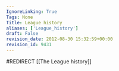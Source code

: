 ```yaml
---
IgnoreLinking: True
Tags: None
Title: League history
aliases: ['League_history']
draft: False
revision_date: 2012-08-30 15:32:59+00:00
revision_id: 9431
---
```


#REDIRECT [[The League history]]